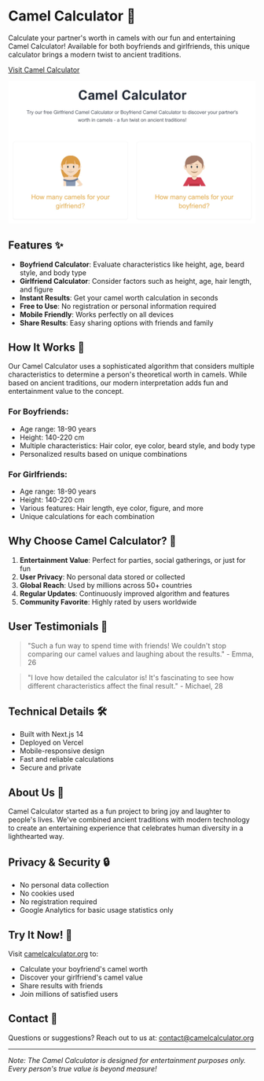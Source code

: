 # Camel Calculator 🐪

Calculate your partner's worth in camels with our fun and entertaining Camel Calculator! Available for both boyfriends and girlfriends, this unique calculator brings a modern twist to ancient traditions.

[Visit Camel Calculator](https://camelcalculator.org)

![Camel Calculator Screenshot](screenshot.jpg)

## Features ✨

- **Boyfriend Calculator**: Evaluate characteristics like height, age, beard style, and body type
- **Girlfriend Calculator**: Consider factors such as height, age, hair length, and figure
- **Instant Results**: Get your camel worth calculation in seconds
- **Free to Use**: No registration or personal information required
- **Mobile Friendly**: Works perfectly on all devices
- **Share Results**: Easy sharing options with friends and family

## How It Works 🤔

Our Camel Calculator uses a sophisticated algorithm that considers multiple characteristics to determine a person's theoretical worth in camels. While based on ancient traditions, our modern interpretation adds fun and entertainment value to the concept.

### For Boyfriends:
- Age range: 18-90 years
- Height: 140-220 cm
- Multiple characteristics: Hair color, eye color, beard style, and body type
- Personalized results based on unique combinations

### For Girlfriends:
- Age range: 18-90 years
- Height: 140-220 cm
- Various features: Hair length, eye color, figure, and more
- Unique calculations for each combination

## Why Choose Camel Calculator? 🌟

1. **Entertainment Value**: Perfect for parties, social gatherings, or just for fun
2. **User Privacy**: No personal data stored or collected
3. **Global Reach**: Used by millions across 50+ countries
4. **Regular Updates**: Continuously improved algorithm and features
5. **Community Favorite**: Highly rated by users worldwide

## User Testimonials 💬

> "Such a fun way to spend time with friends! We couldn't stop comparing our camel values and laughing about the results." - Emma, 26

> "I love how detailed the calculator is! It's fascinating to see how different characteristics affect the final result." - Michael, 28

## Technical Details 🛠️

- Built with Next.js 14
- Deployed on Vercel
- Mobile-responsive design
- Fast and reliable calculations
- Secure and private

## About Us 👋

Camel Calculator started as a fun project to bring joy and laughter to people's lives. We've combined ancient traditions with modern technology to create an entertaining experience that celebrates human diversity in a lighthearted way.

## Privacy & Security 🔒

- No personal data collection
- No cookies used
- No registration required
- Google Analytics for basic usage statistics only

## Try It Now! 🚀

Visit [camelcalculator.org](https://camelcalculator.org) to:
- Calculate your boyfriend's camel worth
- Discover your girlfriend's camel value
- Share results with friends
- Join millions of satisfied users

## Contact 📧

Questions or suggestions? Reach out to us at:
contact@camelcalculator.org

---

*Note: The Camel Calculator is designed for entertainment purposes only. Every person's true value is beyond measure!*
